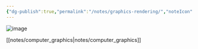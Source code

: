 ```yaml
---
{"dg-publish":true,"permalink":"/notes/graphics-rendering/","noteIcon":"","created":"","updated":""}
---
```



![image](https://cdn.staticaly.com/gh/aaronmack/image-hosting@master/e/image.152uiessl800.webp)

[[notes/computer_graphics\|notes/computer_graphics]]

